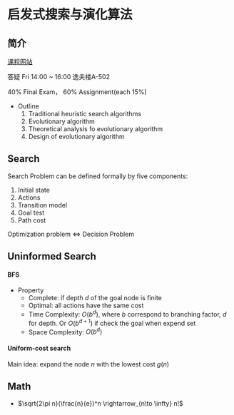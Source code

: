 # 启发式搜索与演化算法

## 简介

[课程网站](http://www.lamda.nju.edu.cn/HSEA21/)

答疑 Fri 14:00 ~ 16:00 逸夫楼A-502

40%  Final Exam， 60% Assignment(each 15%) 

- Outline
  1. Traditional heuristic search algorithms
  2. Evolutionary algorithm
  3. Theoretical analysis fo evolutionary algorithm
  3. Design of evolutionary algorithm 

## Search

Search Problem can be defined formally by five components:
  1. Initial state
  2. Actions
  3. Transition model
  4. Goal test
  5. Path cost 

Optimization problem $\Leftrightarrow$ Decision Problem

## Uninformed Search

#### BFS

- Property
  - Complete: if depth $d$ of the goal node is finite
  - Optimal: all actions have the same cost
  - Time Complexity: $O(b^d)$, where $b$ correspond to branching factor, $d$ for depth. Or $O(b^{d+1})$ if check the goal when expend set
  - Space Complexity: $O(b^d)$

#### Uniform-cost search

Main idea: expand the node $n$ with the lowest cost $g(n)$

## Math

- $\sqrt{2\pi n}(\frac{n}{e})^n \rightarrow_{n\to \infty} n!$


